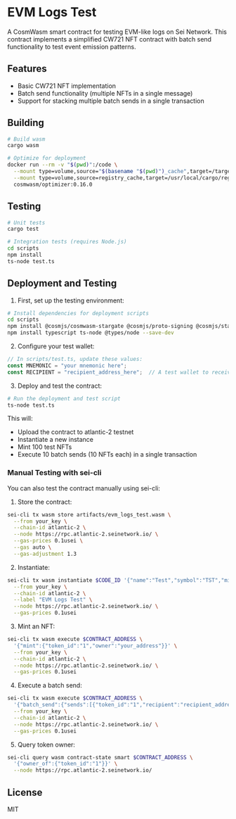 # EVM Logs Test

A CosmWasm smart contract for testing EVM-like logs on Sei Network. This contract implements a simplified CW721 NFT contract with batch send functionality to test event emission patterns.

## Features

- Basic CW721 NFT implementation
- Batch send functionality (multiple NFTs in a single message)
- Support for stacking multiple batch sends in a single transaction

## Building

```bash
# Build wasm
cargo wasm

# Optimize for deployment
docker run --rm -v "$(pwd)":/code \
  --mount type=volume,source="$(basename "$(pwd)")_cache",target=/target \
  --mount type=volume,source=registry_cache,target=/usr/local/cargo/registry \
  cosmwasm/optimizer:0.16.0
```

## Testing

```bash
# Unit tests
cargo test

# Integration tests (requires Node.js)
cd scripts
npm install
ts-node test.ts
```

## Deployment and Testing

1. First, set up the testing environment:
```bash
# Install dependencies for deployment scripts
cd scripts
npm install @cosmjs/cosmwasm-stargate @cosmjs/proto-signing @cosmjs/stargate
npm install typescript ts-node @types/node --save-dev
```

2. Configure your test wallet:
```typescript
// In scripts/test.ts, update these values:
const MNEMONIC = "your mnemonic here";
const RECIPIENT = "recipient_address_here";  // A test wallet to receive NFTs
```

3. Deploy and test the contract:
```bash
# Run the deployment and test script
ts-node test.ts
```

This will:
- Upload the contract to atlantic-2 testnet
- Instantiate a new instance
- Mint 100 test NFTs
- Execute 10 batch sends (10 NFTs each) in a single transaction

### Manual Testing with sei-cli

You can also test the contract manually using sei-cli:

1. Store the contract:
```bash
sei-cli tx wasm store artifacts/evm_logs_test.wasm \
  --from your_key \
  --chain-id atlantic-2 \
  --node https://rpc.atlantic-2.seinetwork.io/ \
  --gas-prices 0.1usei \
  --gas auto \
  --gas-adjustment 1.3
```

2. Instantiate:
```bash
sei-cli tx wasm instantiate $CODE_ID '{"name":"Test","symbol":"TST","minter":"your_address"}' \
  --from your_key \
  --chain-id atlantic-2 \
  --label "EVM Logs Test" \
  --node https://rpc.atlantic-2.seinetwork.io/ \
  --gas-prices 0.1usei
```

3. Mint an NFT:
```bash
sei-cli tx wasm execute $CONTRACT_ADDRESS \
  '{"mint":{"token_id":"1","owner":"your_address"}}' \
  --from your_key \
  --chain-id atlantic-2 \
  --node https://rpc.atlantic-2.seinetwork.io/ \
  --gas-prices 0.1usei
```

4. Execute a batch send:
```bash
sei-cli tx wasm execute $CONTRACT_ADDRESS \
  '{"batch_send":{"sends":[{"token_id":"1","recipient":"recipient_address"}]}}' \
  --from your_key \
  --chain-id atlantic-2 \
  --node https://rpc.atlantic-2.seinetwork.io/ \
  --gas-prices 0.1usei
```

5. Query token owner:
```bash
sei-cli query wasm contract-state smart $CONTRACT_ADDRESS \
  '{"owner_of":{"token_id":"1"}}' \
  --node https://rpc.atlantic-2.seinetwork.io/
```

## License

MIT